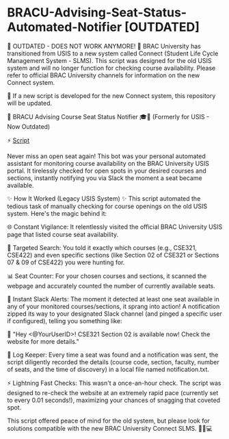 # BRACU-Advising-Seat-Status-Automated-Notifier [OUTDATED]

🛑 OUTDATED - DOES NOT WORK ANYMORE! 🛑
BRAC University has transitioned from USIS to a new system called Connect (Student Life Cycle Management System - SLMS). This script was designed for the old USIS system and will no longer function for checking course availability. Please refer to official BRAC University channels for information on the new Connect system.

🎯 If a new script is developed for the new Connect system, this repository will be updated.

🚀 BRACU Advising Course Seat Status Notifier 🎓🔔
(Formerly for USIS - Now Outdated)

 ⚡ <a href="https://github.com/AnonXarkA/BRACU-Advising-Seat_Status-Automated-Notifier-OUTDATED-/blob/main/main.py">Script</a> <br>

Never miss an open seat again! This bot was your personal automated assistant for monitoring course availability on the BRAC University USIS portal. It tirelessly checked for open spots in your desired courses and sections, instantly notifying you via Slack the moment a seat became available.

✨ How It Worked (Legacy USIS System) ✨
This script automated the tedious task of manually checking for course openings on the old USIS system. Here's the magic behind it:

🌐 Constant Vigilance: It relentlessly visited the official BRAC University USIS page that listed course seat availability.

🎯 Targeted Search: You told it exactly which courses (e.g., CSE321, CSE422) and even specific sections (like Section 02 of CSE321 or Sections 07 & 09 of CSE422) you were hunting for.

📊 Seat Counter: For your chosen courses and sections, it scanned the webpage and accurately counted the number of currently available seats.

📢 Instant Slack Alerts: The moment it detected at least one seat available in any of your monitored courses/sections, it sprang into action! A notification zipped its way to your designated Slack channel (and pinged a specific user if configured), telling you something like:

💬 "Hey <@YourUserID>! CSE321 Section 02 is available now! Check the website for more details."

📝 Log Keeper: Every time a seat was found and a notification was sent, the script diligently recorded the details (course code, section, faculty, number of seats, and the time of discovery) in a local file named notification.txt.

⚡ Lightning Fast Checks: This wasn't a once-an-hour check. The script was designed to re-check the website at an extremely rapid pace (currently set to every 0.01 seconds!), maximizing your chances of snagging that coveted spot.

This script offered peace of mind for the old system, but please look for solutions compatible with the new BRAC University Connect SLMS. 🧘‍♂️💻
